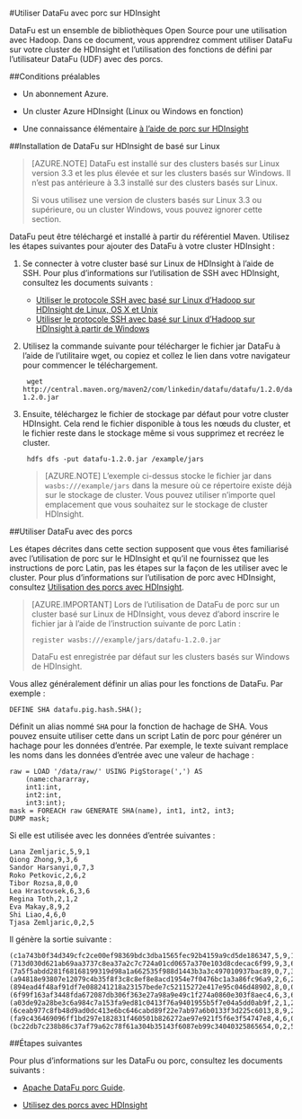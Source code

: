 <properties
pageTitle="Utiliser DataFu avec porc sur HDInsight"
description="DataFu est un ensemble de bibliothèques pour une utilisation avec Hadoop. Découvrez comment vous pouvez utiliser DataFu avec porc sur votre cluster HDInsight."
services="hdinsight"
documentationCenter=""
authors="Blackmist"
manager="jhubbard"
editor="cgronlun"/>

<tags
ms.service="hdinsight"
ms.devlang="na"
ms.topic="article"
ms.tgt_pltfrm="na"
ms.workload="big-data"
ms.date="08/23/2016"
ms.author="larryfr"/>

#<a name="use-datafu-with-pig-on-hdinsight"></a>Utiliser DataFu avec porc sur HDInsight

DataFu est un ensemble de bibliothèques Open Source pour une utilisation avec Hadoop. Dans ce document, vous apprendrez comment utiliser DataFu sur votre cluster de HDInsight et l’utilisation des fonctions de défini par l’utilisateur DataFu (UDF) avec des porcs.

##<a name="prerequisites"></a>Conditions préalables

* Un abonnement Azure.

* Un cluster Azure HDInsight (Linux ou Windows en fonction)

* Une connaissance élémentaire [à l’aide de porc sur HDInsight](hdinsight-use-pig.md)

##<a name="install-datafu-on-linux-based-hdinsight"></a>Installation de DataFu sur HDInsight de basé sur Linux

> [AZURE.NOTE] DataFu est installé sur des clusters basés sur Linux version 3.3 et les plus élevée et sur les clusters basés sur Windows. Il n’est pas antérieure à 3.3 installé sur des clusters basés sur Linux.
>
> Si vous utilisez une version de clusters basés sur Linux 3.3 ou supérieure, ou un cluster Windows, vous pouvez ignorer cette section.

DataFu peut être téléchargé et installé à partir du référentiel Maven. Utilisez les étapes suivantes pour ajouter des DataFu à votre cluster HDInsight :

1. Se connecter à votre cluster basé sur Linux de HDInsight à l’aide de SSH. Pour plus d’informations sur l’utilisation de SSH avec HDInsight, consultez les documents suivants :

    * [Utiliser le protocole SSH avec basé sur Linux d’Hadoop sur HDInsight de Linux, OS X et Unix](hdinsight-hadoop-linux-use-ssh-unix.md)
    * [Utiliser le protocole SSH avec basé sur Linux d’Hadoop sur HDInsight à partir de Windows](hdinsight-hadoop-linux-use-ssh-unix.md)
    
2. Utilisez la commande suivante pour télécharger le fichier jar DataFu à l’aide de l’utilitaire wget, ou copiez et collez le lien dans votre navigateur pour commencer le téléchargement.

        wget http://central.maven.org/maven2/com/linkedin/datafu/datafu/1.2.0/datafu-1.2.0.jar

3. Ensuite, téléchargez le fichier de stockage par défaut pour votre cluster HDInsight. Cela rend le fichier disponible à tous les nœuds du cluster, et le fichier reste dans le stockage même si vous supprimez et recréez le cluster.

        hdfs dfs -put datafu-1.2.0.jar /example/jars
    
    > [AZURE.NOTE] L’exemple ci-dessus stocke le fichier jar dans `wasbs:///example/jars` dans la mesure où ce répertoire existe déjà sur le stockage de cluster. Vous pouvez utiliser n’importe quel emplacement que vous souhaitez sur le stockage de cluster HDInsight.

##<a name="use-datafu-with-pig"></a>Utiliser DataFu avec des porcs

Les étapes décrites dans cette section supposent que vous êtes familiarisé avec l’utilisation de porc sur le HDInsight et qu’il ne fournissez que les instructions de porc Latin, pas les étapes sur la façon de les utiliser avec le cluster. Pour plus d’informations sur l’utilisation de porc avec HDInsight, consultez [Utilisation des porcs avec HDInsight](hdinsight-use-pig.md).

> [AZURE.IMPORTANT] Lors de l’utilisation de DataFu de porc sur un cluster basé sur Linux de HDInsight, vous devez d’abord inscrire le fichier jar à l’aide de l’instruction suivante de porc Latin :
>
> ```register wasbs:///example/jars/datafu-1.2.0.jar```
>
> DataFu est enregistrée par défaut sur les clusters basés sur Windows de HDInsight.

Vous allez généralement définir un alias pour les fonctions de DataFu. Par exemple :

    DEFINE SHA datafu.pig.hash.SHA();
    
Définit un alias nommé `SHA` pour la fonction de hachage de SHA. Vous pouvez ensuite utiliser cette dans un script Latin de porc pour générer un hachage pour les données d’entrée. Par exemple, le texte suivant remplace les noms dans les données d’entrée avec une valeur de hachage :

    raw = LOAD '/data/raw/' USING PigStorage(',') AS  
        (name:chararray, 
        int1:int, 
        int2:int,
        int3:int); 
    mask = FOREACH raw GENERATE SHA(name), int1, int2, int3; 
    DUMP mask;

Si elle est utilisée avec les données d’entrée suivantes :

    Lana Zemljaric,5,9,1
    Qiong Zhong,9,3,6
    Sandor Harsanyi,0,7,3
    Roko Petkovic,2,6,2
    Tibor Rozsa,8,0,0
    Lea Hrastovsek,6,3,6
    Regina Toth,2,1,2
    Eva Makay,8,9,2
    Shi Liao,4,6,0
    Tjasa Zemljaric,0,2,5
    
Il génère la sortie suivante :

    (c1a743b0f34d349cfc2ce00ef98369bdc3dba1565fec92b4159a9cd5de186347,5,9,1)
    (713d030d621ab69aa3737c8ea37a2c7c724a01cd0657a370e103d8cdecac6f99,9,3,6)
    (7a5f5abdd281f68168199319d98a1a662535f988d1443b3a3c497010937bac89,0,7,3)
    (a94818e93807e12079c4b35f8f3c8c8ef8e8acd1954e7f0476bc1a3a86fc96a9,2,6,2)
    (894ead4f48af91df7e088241218a23157bede7c52115272e417e95c046d48902,8,0,0)
    (6f99f163af3448fda672087db306f363e27a98a9e49c1f274a0860e303f8aec4,6,3,6)
    (a03de92a28be3c6a984c7a153fa9ed81c0413f76a9401955b5f7e04a5dd0ab9f,2,1,2)
    (6ceab977c8fb48d9ad0dc413e6bc646cabd89f22e7ab97a6b0133f3d225c6013,8,9,2)
    (fa9c436469096ff1bd297e182831f460501b826272ae97e921f5f6e3f54747e8,4,6,0)
    (bc22db7c238b86c37af79a62c78f61a304b35143f6087eb99c34040325865654,0,2,5)

##<a name="next-steps"></a>Étapes suivantes

Pour plus d’informations sur les DataFu ou porc, consultez les documents suivants :

* [Apache DataFu porc Guide](http://datafu.incubator.apache.org/docs/datafu/guide.html).

* [Utilisez des porcs avec HDInsight](hdinsight-use-pig.md)
